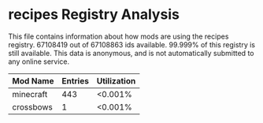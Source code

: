 # recipes Registry Analysis

This file contains information about how mods are using the recipes registry.
67108419 out of 67108863 ids available. 99.999% of this registry is still
available. This data is anonymous, and is not automatically submitted to any
online service.


| Mod Name  | Entries | Utilization |
|-----------|---------|-------------|
| minecraft | 443     | <0.001%     |
| crossbows | 1       | <0.001%     |
